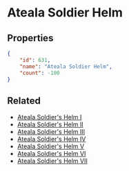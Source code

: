 # Ateala Soldier Helm

<no description available>

## Properties

```json
{
    "id": 631,
    "name": "Ateala Soldier Helm",
    "count": -100
}
```

## Related

- [Ateala Soldier's Helm I](../items/18915-ateala-soldier-s-helm-i.md)
- [Ateala Soldier's Helm II](../items/18916-ateala-soldier-s-helm-ii.md)
- [Ateala Soldier's Helm III](../items/18917-ateala-soldier-s-helm-iii.md)
- [Ateala Soldier's Helm IV](../items/18918-ateala-soldier-s-helm-iv.md)
- [Ateala Soldier's Helm V](../items/18919-ateala-soldier-s-helm-v.md)
- [Ateala Soldier's Helm VI](../items/18920-ateala-soldier-s-helm-vi.md)
- [Ateala Soldier's Helm VII](../items/18921-ateala-soldier-s-helm-vii.md)

